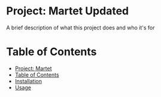 
# Project: Martet Updated
A brief description of what this project does and who it's for

# Table of Contents
- [Project: Martet](#project-martet)
- [Table of Contents](#table-of-contents)
- [Installation](#installation)
- [Usage](#usage)   
